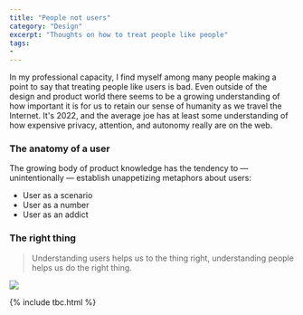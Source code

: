 ```yaml
---
title: "People not users"
category: "Design"
excerpt: "Thoughts on how to treat people like people"
tags:
- 
---
```

In my professional capacity, I find myself among many people making a point to say that treating people like users is bad. Even outside of the design and product world there seems to be a growing understanding of how important it is for us to retain our sense of humanity as we travel the Internet. It's 2022, and the average joe has at least some understanding of how expensive privacy, attention, and autonomy really are on the web.

### The anatomy of a user
The growing body of product knowledge has the tendency to — unintentionally — establish unappetizing metaphors about users:

- User as a scenario
- User as a number
- User as an addict

### The right thing

> Understanding users helps us to the thing right, understanding people helps us do the right thing.


![](https://res.cloudinary.com/dbi2zounq/image/upload/c_scale,w_700/v1668937116/me/2022-11-20-jon-bell-twitter_viniyo.png)
  
{% include tbc.html %}